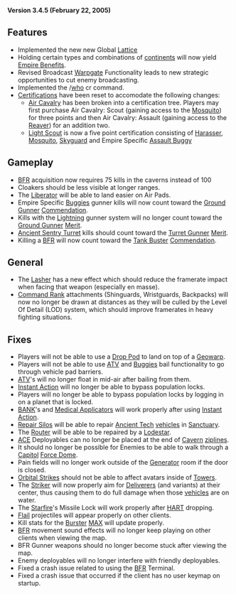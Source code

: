 **Version 3.4.5 (February 22, 2005)**

## Features

- Implemented the new new Global [Lattice](../terminology/Lattice.md)
- Holding certain types and combinations of
  [continents](../locations/Continent.md) will now yield
  [Empire Benefits](../terminology/Empire_Benefit.md).
- Revised Broadcast [Warpgate](../locations/Warpgate.md) Functionality leads to
  new strategic opportunities to cut enemy broadcasting.
- Implemented the /[who](../commands/Who.md) cr command.
- [Certifications](../certifications/Certification.md) have been reset to
  accomodate the following changes:
  - [Air Cavalry](../terminology/Air_Cavalry.md) has been broken into a
    certification tree. Players may first purchase Air Cavalry: Scout (gaining
    access to the [Mosquito](../vehicles/Mosquito.md)) for three points and then
    Air Cavalry: Assault (gaining access to the [Reaver](../vehicles/Reaver.md))
    for an addition two.
  - [Light Scout](../certifications/Light_Scout.md) is now a five point
    certification consisting of [Harasser](../vehicles/Harasser.md),
    [Mosquito](../vehicles/Mosquito.md), [Skyguard](../vehicles/Skyguard.md) and
    Empire Specific
    [Assault Buggy](<../certifications/Assault_Buggy_(Certification).md>)

## Gameplay

- [BFR](../vehicles/BattleFrame_Robotics.md) acquisition now requires 75 kills
  in the caverns instead of 100
- Cloakers should be less visible at longer ranges.
- The [Liberator](../vehicles/Liberator.md) will be able to land easier on Air
  Pads.
- Empire Specific
  [Buggies](<../certifications/Assault_Buggy_(Certification).md>) gunner kills
  will now count toward the [Ground Gunner](../merits/Ground_Gunner.md)
  [Commendation](../merits/Merit_Commendations.md).
- Kills with the [Lightning](../vehicles/Lightning.md) gunner system will no
  longer count toward the [Ground Gunner](../merits/Ground_Gunner.md)
  [Merit](../merits/Merit_Commendations.md).
- [Ancient Sentry Turret](../items/Ancient_Sentry_Turret.md) kills should count
  toward the [Turret Gunner](../merits/Turret_Gunner.md)
  [Merit](../merits/Merit_Commendations.md).
- Killing a [BFR](../vehicles/BattleFrame_Robotics.md) will now count toward the
  [Tank Buster](../merits/Tank_Buster.md)
  [Commendation](../merits/Merit_Commendations.md).

## General

- The [Lasher](../weapons/Lasher.md) has a new effect which should reduce the
  framerate impact when facing that weapon (especially en masse).
- [Command Rank](../terminology/Command_Rank.md) attachments (Shinguards,
  Wristguards, Backpacks) will now no longer be drawn at distances as they will
  be culled by the Level Of Detail (LOD) system, which should improve framerates
  in heavy fighting situations.

## Fixes

- Players will not be able to use a [Drop Pod](../items/Drop_Pod.md) to land on
  top of a [Geowarp](../locations/Geowarp.md).
- Players will not be able to use [ATV](../vehicles/ATV.md) and
  [Buggies](<../certifications/Assault_Buggy_(Certification).md>) bail
  functionality to go through vehicle pad barriers.
- [ATV](../vehicles/ATV.md)'s will no longer float in mid-air after bailing from
  them.
- [Instant Action](../terminology/Instant_Action.md) will no longer be able to
  bypass population locks.
- Players will no longer be able to bypass population locks by logging in on a
  planet that is locked.
- [BANK](../weapons/Body_Armor_Nano_Kit.md)'s and
  [Medical Applicators](../weapons/Medical_Applicator.md) will work properly
  after using [Instant Action](../terminology/Instant_Action.md).
- [Repair Silos](../items/Repair_Rearm_Silo.md) will be able to repair
  [Ancient Tech](../terminology/Ancient_Technology.md)
  [vehicles](../vehicles/Vehicle.md) in [Sanctuary](../locations/Sanctuary.md).
- The [Router](../vehicles/Router.md) will be able to be repaired by a
  [Lodestar](../vehicles/Lodestar.md).
- [ACE](../weapons/Adaptive_Construction_Engine.md) Deployables can no longer be
  placed at the end of [Cavern](../locations/Caverns.md)
  [ziplines](../items/Zipline.md).
- It should no longer be possible for Enemies to be able to walk through a
  [Capitol](../locations/Capitol.md) [Force Dome](../items/Force_Dome.md).
- Pain fields will no longer work outside of the
  [Generator](../items/Generator.md) room if the door is closed.
- [Orbital Strikes](../commands/Orbital_Strike.md) should not be able to affect
  avatars inside of [Towers](../locations/Towers.md).
- The [Striker](../weapons/Striker.md) will now properly aim for
  [Deliverers](../vehicles/Deliverer.md) (and variants) at their center, thus
  causing them to do full damage when those [vehicles](../vehicles/Vehicle.md)
  are on water.
- The [Starfire](../armor/Starfire.md)'s Missile Lock will work properly after
  [HART](../terminology/HART.md) dropping.
- [Flail](../vehicles/Flail.md) projectiles will appear properly on other
  clients.
- Kill stats for the [Burster](../armor/Burster.md)
  [MAX](../armor/Mechanized_Assault_Exo-Suit.md) will update properly.
- [BFR](../vehicles/BattleFrame_Robotics.md) movement sound effects will no
  longer keep playing on other clients when viewing the map.
- BFR Gunner weapons should no longer become stuck after viewing the map.
- Enemy deployables will no longer interfere with friendly deployables.
- Fixed a crash issue related to using the
  [BFR](../vehicles/BattleFrame_Robotics.md) Terminal.
- Fixed a crash issue that occurred if the client has no user keymap on startup.
